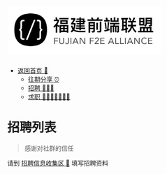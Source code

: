 # <img src="./src/logo.jpg" width = "70%" height = "70%" />

- [返回首页 🚀](./index.md)
  - [往期分享 ⏰](./sharingMeeting.md)
  - [招聘 🔆🔆🔆](./jobs.md)
  - [求职 🙋🙋🏻‍♂️🙋🏻‍♀️](./personnel.md)
# 招聘列表

> 感谢对社群的信任

请到 [招聘信息收集区 👜](https://github.com/GhostYee/fujian_f2e/discussions/1) 填写招聘资料
